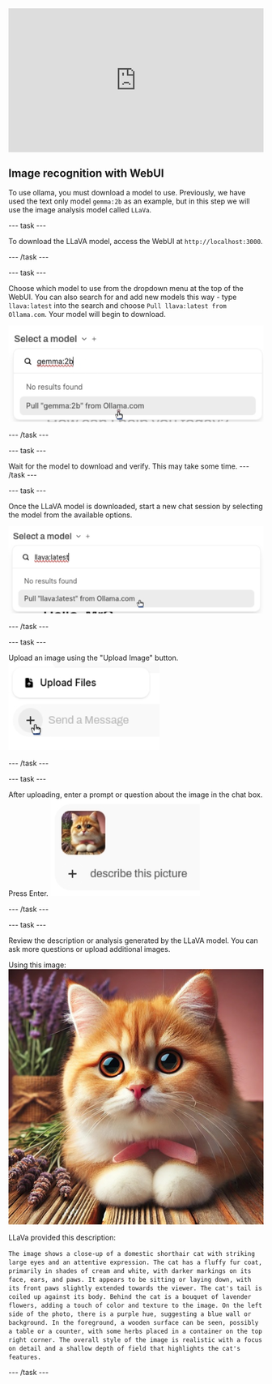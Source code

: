 <html>
  <div style="position: relative; overflow: hidden; padding-top: 56.25%;">
    <iframe style="position: absolute; top: 0; left: 0; right: 0; width: 100%; height: 100%; border: none;" src="https://www.youtube.com/embed/FDx8N_rQig8?rel=0&cc_load_policy=1" allowfullscreen allow="accelerometer; autoplay; clipboard-write; encrypted-media; gyroscope; picture-in-picture; web-share">
    </iframe>
  </div>
</html>

## Image recognition with WebUI

To use ollama, you must download a model to use. Previously, we have used the text only model `gemma:2b` as an example, but in this step we will use the image analysis model called `LLaVa`.

--- task ---

To download the LLaVA model, access the WebUI at `http://localhost:3000`.

--- /task ---


--- task ---

Choose which model to use from the dropdown menu at the top of the WebUI. You can also search for and add new models this way - type `llava:latest` into the search and choose `Pull llava:latest from Ollama.com`. Your model will begin to download.


![A dropdown menu with the title "Select a model" shows a search field with the text "llava:latest" entered. Below the search field, the text "No results found" is displayed, followed by a selectable option to "Pull 'llava:latest' from Ollama.com." A cursor is hovering over this option.](images/model_dropdown.png)

--- /task ---


--- task ---

Wait for the model to download and verify. This may take some time.
--- /task ---

--- task ---

Once the LLaVA model is downloaded, start a new chat session by selecting the model from the available options.

![Screenshot showing the model selection menu with "llava:latest 7B" highlighted.](images/select_llava_model.png)

--- /task ---

--- task ---

Upload an image using the "Upload Image" button. 
![](images/upload_image.png)

--- /task ---

--- task ---

After uploading, enter a prompt or question about the image in the chat box. Press Enter.
![](images/cat_prompt.png)

--- /task ---


--- task ---

Review the description or analysis generated by the LLaVA model. You can ask more questions or upload additional images.

Using this image:
![](images/cat.jpg)

LLaVa provided this description:

`The image shows a close-up of a domestic shorthair cat with striking large eyes and an attentive expression. The cat has a fluffy fur coat, primarily in shades of cream and white, with darker markings on its face, ears, and paws. It appears to be sitting or laying down, with its front paws slightly extended towards the viewer. The cat's tail is coiled up against its body. Behind the cat is a bouquet of lavender flowers, adding a touch of color and texture to the image. On the left side of the photo, there is a purple hue, suggesting a blue wall or background. In the foreground, a wooden surface can be seen, possibly a table or a counter, with some herbs placed in a container on the top right corner. The overall style of the image is realistic with a focus on detail and a shallow depth of field that highlights the cat's features.`

--- /task ---
